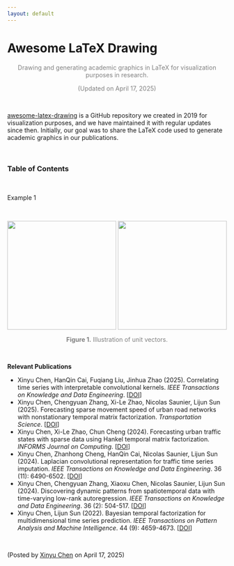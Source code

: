 ```yaml
---
layout: default
---
```


# Awesome LaTeX Drawing

<p align="center"><span style="color:gray"> Drawing and generating academic graphics in LaTeX for visualization purposes in research.</span></p>

<p align="center"><span style="color:gray">(Updated on April 17, 2025)</span></p>

<br>

[awesome-latex-drawing](https://github.com/xinychen/awesome-latex-drawing) is a GitHub repository we created in 2019 for visualization purposes, and we have maintained it with regular updates since then. Initially, our goal was to share the LaTeX code used to generate academic graphics in our publications.

<br>

### Table of Contents


<br>

Example 1

<br>

<p align="center">
<img align="middle" src="https://spatiotemporal-data.github.io/images/unit_vector_black.png" width="250" />
<img align="middle" src="https://spatiotemporal-data.github.io/images/unit_vector_white.png" width="250" />
</p>

<p style="font-size: 14px; color: gray" align = "center">
<b>Figure 1.</b> Illustration of unit vectors.
</p>

<br>



**Relevant Publications**

- Xinyu Chen, HanQin Cai, Fuqiang Liu, Jinhua Zhao (2025). Correlating time series with interpretable convolutional kernels. *IEEE Transactions on Knowledge and Data Engineering*. [[DOI](https://doi.org/10.1109/TKDE.2025.3550877)]
- Xinyu Chen, Chengyuan Zhang, Xi-Le Zhao, Nicolas Saunier, Lijun Sun (2025). Forecasting sparse movement speed of urban road networks with nonstationary temporal matrix factorization. *Transportation Science*. [[DOI](https://pubsonline.informs.org/doi/abs/10.1287/trsc.2024.0629)]
- Xinyu Chen, Xi-Le Zhao, Chun Cheng (2024). Forecasting urban traffic states with sparse data using Hankel temporal matrix factorization. *INFORMS Journal on Computing*. [[DOI](https://doi.org/10.1287/ijoc.2022.0197)]
- Xinyu Chen, Zhanhong Cheng, HanQin Cai, Nicolas Saunier, Lijun Sun (2024). Laplacian convolutional representation for traffic time series imputation. *IEEE Transactions on Knowledge and Data Engineering*. 36 (11): 6490-6502. [[DOI](https://doi.org/10.1109/TKDE.2024.3419698)]
- Xinyu Chen, Chengyuan Zhang, Xiaoxu Chen, Nicolas Saunier, Lijun Sun (2024). Discovering dynamic patterns from spatiotemporal data with time-varying low-rank autoregression. *IEEE Transactions on Knowledge and Data Engineering*. 36 (2): 504-517. [[DOI](https://doi.org/10.1109/TKDE.2023.3294440)]
- Xinyu Chen, Lijun Sun (2022). Bayesian temporal factorization for multidimensional time series prediction. *IEEE Transactions on Pattern Analysis and Machine Intelligence*. 44 (9): 4659-4673. [[DOI](https://doi.org/10.1109/TPAMI.2021.3066551)]

<br>

<p align="left">(Posted by <a href="https://xinychen.github.io/">Xinyu Chen</a> on April 17, 2025)</p>
